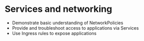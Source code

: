 # Services and networking 
* Demonstrate basic understanding of NetworkPolicies
* Provide and troubleshoot access to applications via Services
* Use Ingress rules to expose applications